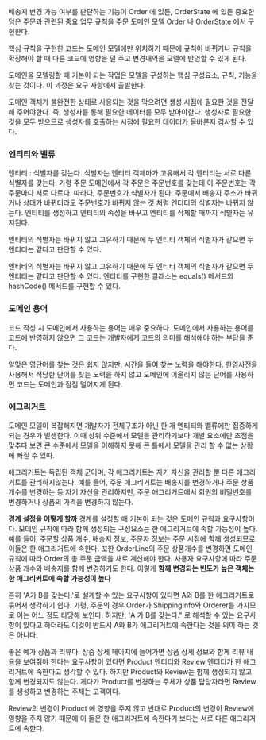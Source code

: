 배송지 변경 가능 여부를 판단하는 기능이 Order 에 있든, OrderState 에 있든 중요한 덤은
주문과 관련된 중요 업무 규칙을 주문 도메인 모델 Order 나 OrderState 에서 구현한다.

핵심 규칙을 구현한 코드는 도메인 모델에만 위치하기 때문에 규칙이 바뀌거나 규칙을 확장해야 할 때
다른 코드에 영향을 덜 주고 변경내역을 모델에 반영할 수 있게 된다.

도메인을 모델링할 때 기본이 되는 작업은 모델을 구성하는 핵심 구성요소, 규칙, 기능을 찾는 것이다.
이 과정은 요구 사항에서 출발한다.



도매인 객체가 불완전한 상태로 사용되는 것을 막으려면 생성 시점에 필요한 것을 전달해 주어야한다.
즉, 생성자를 통해 필요한 데이터를 모두 받아야한다.
생성자로 필요한 것을 모두 받으므로 생성자를 호출하는 시점에 필요한 데이터가 올바른지 검사할 수 있다.

### 엔티티와 벨류

엔티티 : 식별자를 갖는다. 식별자는 엔티티 객체마가 고유해서 각 엔티티는 서로 다른 식별자를 갖는다.
가령 주문 도메인에서 각 주문은 주문번호를 갖는데 이 주문번호는 각 주문마다 서로 다르다. 따라다, 주문번호가
식별자가 된다. 주문에서 배송지 주소가 바뀌거나 상태가 바뀌더라도 주문번호가 바뀌지 않는 것 처럼
엔티티의 식별자는 바뀌지 않는다. 엔티티를 생성하고 엔티티의 속성을 바꾸고 엔티티를 삭제할 때까지 식별자는 유지된다.

엔티티의 식별자는 바뀌지 않고 고유하기 때문에 두 엔티티 객체의 식별자가 같으면 두 엔티티는 같다고 판단할 수 있다.

엔티티의 식별자는 바뀌지 않고 고유하기 때문에 두 엔티티 객체의 식별자가 같으면 두 엔티티는 같다고 판단할 수 있다.
엔티티를 구현한 클래스는 equals() 메서드와 hashCode() 메서드를 구현할 수 있다.


### 도메인 용어
코드 작성 시 도메인에서 사용하는 용어는 매우 중요하다. 도메인에서 사용하는 용어를 코드에 반영하지 않으면
그 코드는 개발자에게 코드의 의미를 해석해야 하는 부담을 준다.

알맞은 영단어를 찾는 것은 쉽지 않지만, 시간을 들여 찾는 노력을 해야한다. 한영사전을 사용해서
적당한 단어를 찾는 노력을 하지 않고 도메인에 어울리지 않는 단어를 사용하면 코드는 도메인과 점점 멀어지게 된다.


### 에그리거트
도메인 모델이 복잡해지면 개발자가 전체구조가 아닌 한 개 엔티티와 벨류에만 집중하게 되는 경우가 벌생한다.
이때 상위 수준에서 모델을 관리하기보다 개별 요소에만 초점을 맞추다 보면 큰 수준에서 모델을 이해하지 못해 큰 틀에서 모델을 관리 할 수 없는 상황에 빠질 수 있따.

에그리거트는 독립된 객체 군이며, 각 애그리커트는 자기 자신을 관리할 뿐 다른 애그리거트를 관리하지않는다.
예를 들어, 주문 애그리거트는 배송지를 변경하거나 주문 상품 개수를 변경하는 등 자기 자신을 관리하지만, 주문 애그리거트에서 회원의 비밀번호를 변경하거나
상품의 가격을 변경하지 않는다.

**경계 설정을 어떻게 할까**
경계를 설정할 때 기본이 되는 것은 도메인 규칙과 요구사항이다.
모데인 규칙에 따라 함께 생성되는 구성요소는 한 애그리거트에 속할 가능성이 높다.
예를 들어, 주문할 상품 개수, 배송지 정보, 주문자 정보는 주문 시점에 함께 생성되므로 이들은 한 애그리거트에 속한다.
꼬한 OrderLine의 주문 상품개수를 변경하면 도메인 규칙에 따라 Order의 총 주문 금액을 새로 계산해야 한다. 사용자 요구사항에 따라 주문
상품 개수와 배송지를 함께 변경하기도 한다. 이렇게 **함께 변경되는 빈도가 높은 객체는 한 애그리커트에 속할 가능성이 높다**

흔히 'A가 B를 갖는다.'로 설계할 수 있는 요구사항이 있다면 A와 B를 한 에그리거트로 묶어서 생각하기 쉽다.
가령, 주문의 경우 Order가 ShippingInfo와 Orderer를 가지므로 이는 어느 정도 타당해 보인다. 하지만, 'A 가 B를 갖는다."
로 해석할 수 있는 요구사항이 있다고 하더라도 이것이 반드시 A와 B가 애그리거트에 속한다는 것을 의미 하는 것은 아니다.

좋은 예가 상품과 리뷰다. 상숨 상세 페이지에 들어가면 상품 상세 정보와 함께 리뷰 내용을 보여줘야 한다는 요구사항이 있다면
Product 엔티티와 Review 엔티티가 한 애그리거트에 속한다고 생각할 수 있다. 하지만 Product와 Review는 함께 생성되지 않고 함께
변경되지도 않는다. 게다가 Product를 변경하는 주체가 상품 담당자라면 Review를 생성하고 변경하는 주체는 고객이다.

Review의 변경이 Product 에 영향을 주지 않고 반대로 Product의 변경이 Review에 영향을 주지 않기 때문에
이 둘은 한 애그리거트에 속한다기 보다는 서로 다른 애그리거트에 속한다.
